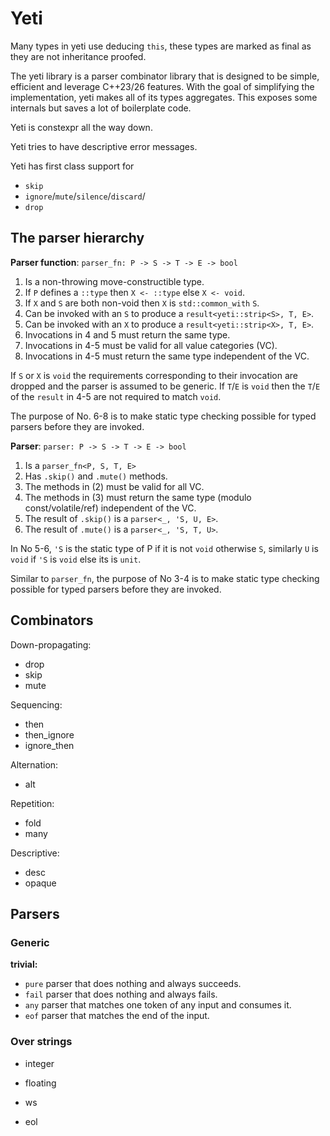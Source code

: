 # Yeti

Many types in yeti use deducing `this`, these types are marked as final as they are not inheritance proofed.

The yeti library is a parser combinator library that is designed to be
simple, efficient and leverage  C++23/26 features. With the goal of
simplifying the implementation, yeti makes all of its types aggregates.
This exposes some internals but saves a lot of boilerplate code.

Yeti is constexpr all the way down.

Yeti tries to have descriptive error messages.

Yeti has first class support for

- `skip`
- `ignore`/`mute`/`silence`/`discard`/
- `drop`

## The parser hierarchy

__Parser function__: `parser_fn: P -> S -> T -> E -> bool`

1. Is a non-throwing move-constructible type.
2. If `P` defines a `::type` then `X <- ::type` else `X <- void`.
3. If `X` and `S` are both non-void then `X` is `std::common_with` `S`.
4. Can be invoked with an `S` to produce a `result<yeti::strip<S>, T, E>`.
5. Can be invoked with an `X` to produce a `result<yeti::strip<X>, T, E>`.
6. Invocations in 4 and 5 must return the same type.
7. Invocations in 4-5 must be valid for all value categories (VC).
8. Invocations in 4-5 must return the same type independent of the VC.

If `S` or `X` is `void` the requirements corresponding to their invocation are dropped
and the parser is assumed to be generic.
If `T`/`E` is `void` then the `T`/`E` of the `result` in 4-5 are not required to match `void`.

The purpose of No. 6-8 is to make static type checking possible for typed
parsers before they are invoked.

__Parser__: `parser: P -> S -> T -> E -> bool`

1. Is a `parser_fn<P, S, T, E>`
2. Has `.skip()` and `.mute()` methods.
3. The methods in (2) must be valid for all VC.
4. The methods in (3) must return the same type (modulo const/volatile/ref) independent of the VC.
5. The result of `.skip()` is a `parser<_, 'S, U, E>`.
6. The result of `.mute()` is a `parser<_, 'S, T, U>`.

In No 5-6, `'S` is the static type of P if it is not `void` otherwise `S`, similarly `U` is `void`
if `'S` is `void` else its is `unit`.

Similar to `parser_fn`, the purpose of No 3-4 is to make static type checking
possible for typed parsers before they are invoked.

## Combinators

Down-propagating:

- drop
- skip
- mute

Sequencing:

- then
- then_ignore
- ignore_then

Alternation:

- alt

Repetition:

- fold
- many

Descriptive:

- desc
- opaque

## Parsers

### Generic

__trivial:__

- `pure` parser that does nothing and always succeeds.
- `fail` parser that does nothing and always fails.
- `any` parser that matches one token of any input and consumes it.
- `eof` parser that matches the end of the input.

### Over strings

- integer
- floating

- ws
- eol
